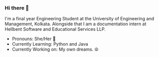 ### Hi there 👋

I'm a final year Engineering Student at the University of Engineering and Management, Kolkata. Alongside that I am a documentation intern at Hellbent Software and Educational Services LLP.

* Pronouns: She/Her 👩
* Currently Learning: Python and Java
* Currently Working on: My own dreams. ☮️
